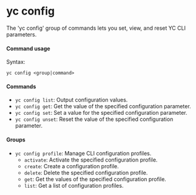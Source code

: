# yc config

The 'yc config' group of commands lets you set, view, and reset YC CLI parameters.

#### Command usage

Syntax:

`yc config <group|command>`

#### Commands

- `yc config list`: Output configuration values.
- `yc config get`: Get the value of the specified configuration parameter.
- `yc config set`: Set a value for the specified configuration parameter.
- `yc config unset`: Reset the value of the specified configuration parameter.

#### Groups

- `yc config profile`: Manage CLI configuration profiles.
   - `activate`: Activate the specified configuration profile.
   - `create`: Create a configuration profile.
   - `delete`: Delete the specified configuration profile.
   - `get`: Get the values of the specified configuration profile.
   - `list`: Get a list of configuration profiles.
